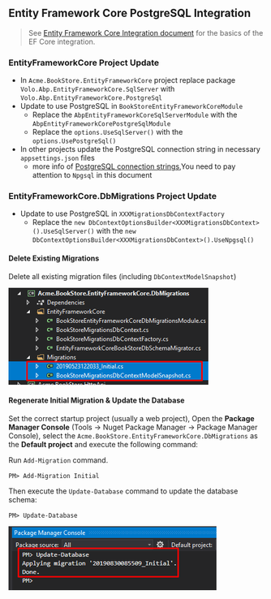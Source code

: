 ﻿## Entity Framework Core PostgreSQL Integration

> See [Entity Framework Core Integration document](../Entity-Framework-Core.md) for the basics of the EF Core integration.

### EntityFrameworkCore Project Update

- In `Acme.BookStore.EntityFrameworkCore` project replace package `Volo.Abp.EntityFrameworkCore.SqlServer` with `Volo.Abp.EntityFrameworkCore.PostgreSql` 
- Update to use PostgreSQL in `BookStoreEntityFrameworkCoreModule`
  - Replace the `AbpEntityFrameworkCoreSqlServerModule` with the `AbpEntityFrameworkCorePostgreSqlModule`
  - Replace the `options.UseSqlServer()` with the `options.UsePostgreSql()`
- In other projects update the PostgreSQL connection string in necessary `appsettings.json` files
  - more info of [PostgreSQL connection strings](https://www.connectionstrings.com/postgresql/),You need to pay attention to `Npgsql` in this document

###  EntityFrameworkCore.DbMigrations Project Update
- Update to use PostgreSQL in `XXXMigrationsDbContextFactory`
  - Replace the `new DbContextOptionsBuilder<XXXMigrationsDbContext>().UseSqlServer()` with the `new DbContextOptionsBuilder<XXXMigrationsDbContext>().UseNpgsql()`

#### Delete Existing Migrations

Delete all existing migration files (including `DbContextModelSnapshot`)

![postgresql-delete-initial-migrations](images/postgresql-delete-initial-migrations.png)

#### Regenerate Initial Migration & Update the Database

Set the correct startup project (usually a web project),
Open the **Package Manager Console** (Tools -> Nuget Package Manager -> Package Manager Console), select the `Acme.BookStore.EntityFrameworkCore.DbMigrations` as the **Default project** and execute the following command:

Run `Add-Migration` command.
````
PM> Add-Migration Initial
````

Then execute the `Update-Database` command to update the database schema:

````
PM> Update-Database
````

![postgresql-update-database](images/postgresql-update-database.png)
